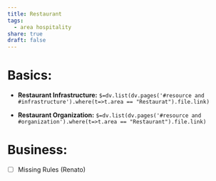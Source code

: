 ```yaml
---
title: Restaurant
tags:
  - area hospitality
share: true
draft: false
---
```


# Basics:
- **Restaurant Infrastructure:**
`$=dv.list(dv.pages('#resource and #infrastructure').where(t=>t.area == "Restaurat").file.link)`

- **Restaurant Organization:**
`$=dv.list(dv.pages('#resource and #organization').where(t=>t.area == "Restaurant").file.link)`

# Business:
- [ ] Missing Rules (Renato)